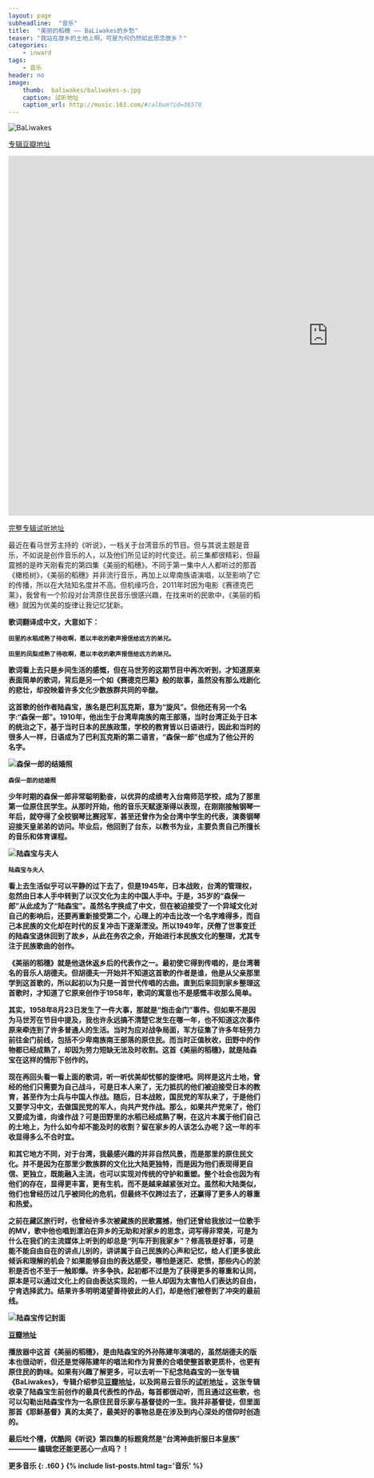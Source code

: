 ```yaml
---
layout: page
subheadline:  "音乐"
title:  "美丽的稻穗 —— BaLiwakes的乡愁"
teaser: "我站在故乡的土地上啊，可是为何仍然如此思念故乡？"
categories:
    - inward
tags:
    - 音乐
header: no
image:
    thumb:  baliwakes/baliwakes-s.jpg
    caption: 试听地址
    caption_url: http://music.163.com/#/album?id=36570
---
```


<img src="{{ site.url}}/images/baliwakes/baliwakes (3).jpg" alt="BaLiwakes">
<p><a href="http://music.douban.com/subject/6892590/">专辑豆瓣地址</a></p>

<div class="flex-video">
	    <iframe width="1280" height="720" src="http://music.163.com/outchain/player?type=2&id=369202&auto=1&height=66" frameborder="0" allowfullscreen></iframe>
</div>

<p><a href="http://music.163.com/#/album?id=36570">完整专辑试听地址</a></p>

最近在看马世芳主持的《听说》，一档关于台湾音乐的节目。但与其说主题是音乐，不如说是创作音乐的人，以及他们所见证的时代变迁。前三集都很精彩，但最震撼的是昨天刚看完的第四集《美丽的稻穗》。不同于第一集中人人都听过的那首《橄榄树》，《美丽的稻穗》并非流行音乐，再加上以卑南族语演唱，以至影响了它的传播，所以在大陆知名度并不高。但机缘巧合，2011年时因为电影《赛德克巴莱》，我曾有一个阶段对台湾原住民音乐很感兴趣，在找来听的民歌中，《美丽的稻穗》就因为优美的旋律让我记忆犹新。

<strong>歌词翻译成中文，大意如下：

~~~
田里的水稻成熟了待收啊，愿以丰收的歌声报信给远方的弟兄。

田里的凤梨成熟了待收啊，愿以丰收的歌声报信给远方的弟兄。
~~~


歌词看上去只是乡间生活的感慨，但在马世芳的这期节目中再次听到，才知道原来表面简单的歌词，背后是另一个如《赛德克巴莱》般的故事，虽然没有那么戏剧化的悲壮，却投映着许多文化少数族群共同的辛酸。

这首歌的创作者陆森宝，族名是巴利瓦克斯，意为“旋风”。但他还有另一个名字:“森保一郎”。1910年，他出生于台湾卑南族的南王部落，当时台湾正处于日本的统治之下，基于当时日本的民族政策，学校的教育皆以日语进行，因此和当时的很多人一样，日语成为了巴利瓦克斯的第二语言，“森保一郎”也成为了他公开的名字。

<img src="{{ site.url}}/images/baliwakes/baliwakes (5).jpg" alt="森保一郎的结婚照">

~~~
森保一郎的结婚照
~~~

少年时期的森保一郎非常聪明勤奋，以优异的成绩考入台南师范学校，成为了那里第一位原住民学生。从那时开始，他的音乐天赋逐渐得以表现，在刚刚接触钢琴一年后，就夺得了全校钢琴比赛冠军，甚至还曾作为全台湾中学生的代表，演奏钢琴迎接天皇弟弟的访问。毕业后，他回到了台东，以教书为业，主要负责自己所擅长的音乐和体育课程。

<img src="{{ site.url}}/images/baliwakes/baliwakes (1).jpg" alt="陆森宝与夫人">

~~~
陆森宝与夫人
~~~

看上去生活似乎可以平静的过下去了，但是1945年，日本战败，台湾的管理权，忽然由日本人手中转到了以汉文化为主的中国人手中。于是，35岁的“森保一郎”从此成为了“陆森宝”。虽然名字换成了中文，但在被迫接受了一个异域文化对自己的影响后，还要再重新接受第二个，心理上的冲击比改一个名字难得多，而自己本民族的文化却在时代的反复冲击下逐渐湮没。所以1949年，厌倦了世事变迁的陆森宝退休回到了故乡，从此在务农之余，开始进行本民族文化的整理，尤其专注于民族歌曲的创作。

《美丽的稻穗》就是他退休返乡后的代表作之一。最初使它得到传唱的，是台湾著名的音乐人胡德夫。但胡德夫一开始并不知道这首歌的作者是谁，他是从父亲那里学到这首歌的，所以起初以为只是一首世代传唱的古曲。直到后来回到家乡整理这首歌时，才知道了它原来创作于1958年，歌词的寓意也不是感慨丰收那么简单。

其实，1958年8月23日发生了一件大事，那就是“炮击金门”事件。但如果不是因为马世芳在节目中提及，我也许永远搞不清楚它发生在哪一年，也不知道这次事件原来牵连到了许多普通人的生活。当时为应对战争局面，军方征集了许多年轻劳力前往金门前线，包括不少卑南族南王部落的原住民。而当时正值秋收，田野中的作物都已经成熟了，却因为劳力短缺无法及时收割。这首《美丽的稻穗》，就是陆森宝在这样的情形下创作的。

现在再回头看一看上面的歌词，听一听优美却忧郁的旋律吧。同样是这片土地，曾经的他们只需要为自己战斗，可是日本人来了，无力抵抗的他们被迫接受日本的教育，甚至作为士兵与中国人作战。随后，日本战败，国民党的军队来了，于是他们又要学习中文，去做国民党的军人，向共产党作战。那么，如果共产党来了，他们又要成为谁，向谁作战？可是田野里的水稻已经成熟了啊，在这片本属于他们自己的土地上，为什么如今却不能及时的收割？留在家乡的人该怎么办呢？这一年的丰收显得多么不合时宜。

和其它地方不同，对于台湾，我最感兴趣的并非自然风景，而是那里的原住民文化。并不是因为在那里少数族群的文化比大陆更独特，而是因为他们表现得更自信、更独立，既能融入主流，也可以实现对传统的守护和重塑。整个社会也因为有他们的存在，显得更丰富，更有生机，而不是越来越紧张对立。虽然和大陆类似，他们也曾经历过几乎被同化的危机，但最终不仅跨过去了，还赢得了更多人的尊重和热爱。

之前在藏区旅行时，也曾经许多次被藏族的民歌震撼，他们还曾给我放过一位歌手的MV，歌中他也唱到漂泊在异乡的无助和对家乡的思念，词写得非常美，可是为什么在我们的主流媒体上听到的却总是“列车开到我家乡”？修高铁是好事，可是能不能自由自在的讲点儿别的，讲讲属于自己民族的心声和记忆，给人们更多彼此倾诉和理解的机会？如果能够自由的表达感受，哪怕是迷茫、悲愤，那些内心的淤积是否也不至于一触即爆。许多争执，起初都不过是为了获得更多的尊重和认同，原本是可以通过文化上的自由表达实现的，一些人却因为太害怕人们表达的自由，宁肯选择武力。结果许多明明渴望善待彼此的人们，却是他们被卷到了冲突的最前线。

<img src="{{ site.url}}/images/baliwakes/baliwakes (4).jpg" alt="陆森宝传记封面">
<p><a href="http://book.douban.com/subject/25782478/">豆瓣地址</a></p>

播放器中这首《美丽的稻穗》，是由陆森宝的外孙陈建年演唱的，虽然胡德夫的版本也很动听，但还是觉得陈建年的唱法和作为背景的合唱使整首歌更质朴，也更有原住民的韵味。如果有兴趣了解更多，可以去听一下纪念陆森宝的一张专辑《BaLiwakes》，专辑介绍参见[豆瓣地址](http://music.douban.com/subject/6892590/)，以及网易云音乐的[试听地址](http://music.163.com/#/album?id=36570) 。这张专辑收录了陆森宝生前创作的最具代表性的作品，每首都很动听，而且通过这些歌，也可以勾勒出陆森宝作为一名原住民音乐家与基督徒的一生。我并非基督徒，但里面那首《耶稣基督》真的太美了，最美好的事物总是在涉及到内心深处的信仰时创造的。

最后吐个槽，优酷网《听说》第四集的标题竟然是“台湾神曲折服日本皇族” ———— 编辑您还能更恶心一点吗？！

<strong>更多音乐</strong>
{: .t60 }
{% include list-posts.html tag='音乐' %}